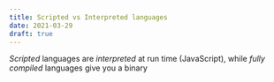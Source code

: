 ```yaml
---
title: Scripted vs Interpreted languages
date: 2021-03-29
draft: true
---
```


_Scripted_ languages are _interpreted_ at run time (JavaScript), while _fully compiled_ languages give you a binary
